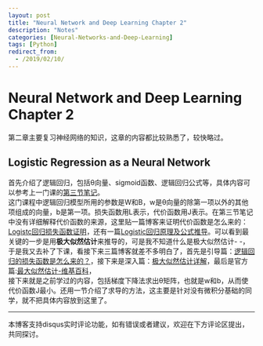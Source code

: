 ```yaml
---
layout: post
title: "Neural Network and Deep Learning Chapter 2"
description: "Notes"
categories: [Neural-Networks-and-Deep-Learning]
tags: [Python]
redirect_from:
  - /2019/02/10/
---
```

# Neural Network and Deep Learning Chapter 2  
第二章主要复习神经网络的知识，这章的内容都比较熟悉了，较快略过。  

## Logistic Regression as a Neural Network  
首先介绍了逻辑回归，包括θ向量、sigmoid函数、逻辑回归公式等，具体内容可以参考上一门课的[第三节笔记](https://www.coursera.org/learn/machine-learning/resources/Zi29t)。  
这门课程中逻辑回归模型所用的参数是W和B，w是θ向量的除第一项以外的其他项组成的向量，b是第一项。损失函数用L表示，代价函数用J表示。在第三节笔记中没有详细解释代价函数的来源，这里贴一篇博客来证明代价函数是怎么来的：[Logistc回归损失函数证明](https://blog.csdn.net/chaipp0607/article/details/78082154)，还有一篇[Logistic回归原理及公式推导](https://blog.csdn.net/pql925/article/details/79021464)。可以看到最关键的一步是用**极大似然估计**来推导的，可是我不知道什么是极大似然估计- -，于是我又去补了下课，看接下来三篇博客就差不多明白了，首先是引导篇：[逻辑回归的损失函数是怎么来的？](http://sofasofa.io/forum_main_post.php?postid=1000352)，接下来是深入篇：[极大似然估计详解](https://blog.csdn.net/zengxiantao1994/article/details/72787849)，最后是官方篇:[最大似然估计-维基百科](https://zh.wikipedia.org/wiki/%E6%9C%80%E5%A4%A7%E4%BC%BC%E7%84%B6%E4%BC%B0%E8%AE%A1)，[](https://en.wikipedia.org/wiki/Maximum_likelihood_estimation)  
接下来就是之前学过的内容，包括梯度下降法求出θ矩阵，也就是w和b，从而使代价函数J最小。还用一节介绍了求导的方法，这主要是针对没有微积分基础的同学，就不把具体内容放到这里了。

---
本博客支持disqus实时评论功能，如有错误或者建议，欢迎在下方评论区提出，共同探讨。  
